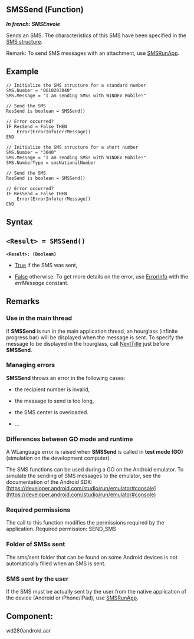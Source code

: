 
## SMSSend (Function)

***In french: SMSEnvoie***



<a name="XUse"></a>
<a name="Use"></a>
<a name="description"></a>
Sends an SMS. The characteristics of this SMS have been specified in the [SMS structure](../WDLang3/3068003.md).

Remark: To send SMS messages with an attachment, use [SMSRunApp](../WDLang3/1000020864.md).




<a name="Example1"></a>
<a name="sample_code"></a>

## Example


```wl
// Initialize the SMS structure for a standard number 
SMS.Number = "0610203040" 
SMS.Message = "I am sending SMSs with WINDEV Mobile!" 

// Send the SMS 
ResSend is boolean = SMSSend() 

// Error occurred? 
IF ResSend = False THEN 
	Error(ErrorInfo(errMessage)) 
END
```


<a name="Example2"></a>



```wl
// Initialize the SMS structure for a short number 
SMS.Number = "3040" 
SMS.Message = "I am sending SMSs with WINDEV Mobile!" 
SMS.NumberType = smsNationalNumber 

// Send the SMS 
ResSend is boolean = SMSSend() 

// Error occurred? 
IF ResSend = False THEN 
	Error(ErrorInfo(errMessage)) 
END
```

<a name="XSYNTAX"></a>
<a name="SYNTAX1"></a>

## Syntax

`<Result> = SMSSend()`
---

**`<Result>: (Boolean)`**



- <u><u><u><u>True</u></u></u></u> if the SMS was sent,

- <u><u><u><u>False</u></u></u></u> otherwise. To get more details on the error, use [ErrorInfo](../WDLang1/3013008.md) with the *errMessage* constant.  






<a name="NOTE0"></a>
<a name="NOTE0_1"></a>

## Remarks


### Use in the main thread
<a name="use_the_main_thread_ELTPARAGRAPHE000069"></a>

If **SMSSend** is run in the main application thread, an hourglass (infinite progress bar) will be displayed when the message is sent. To specify the message to be displayed in the hourglass, call [NextTitle](../WDLang1/3038043.md) just before **SMSSend**.
<a name="NOTE0_2"></a>


### Managing errors
<a name="managing_errors_ELTPARAGRAPHE000083"></a>

**SMSSend** throws an error in the following cases:

- the recipient number is invalid, 

- the message to send is too long, 

- the SMS center is overloaded.

- ...



<a name="NOTE0_3"></a>


### Differences between GO mode and runtime
<a name="differences_between_mode_and_runtime_ELTPARAGRAPHE000097"></a>

A WLanguage error is raised when **SMSSend** is called in **test mode (GO)** (simulation on the development computer).

The SMS functions can be used during a GO on the Android emulator. To simulate the sending of SMS messages to the emulator, see the documentation of the Android SDK: [https://developer.android.com/studio/run/emulator#console](https://developer.android.com/studio/run/emulator#console)


### Required permissions
<a name="required_permissions_ELTPARAGRAPHE000106"></a>

The call to this function modifies the permissions required by the application. 
Required permission: SEND_SMS




### Folder of SMSs sent
<a name="folder_smss_sent_ELTPARAGRAPHE000114"></a>

The sms/sent folder that can be found on some Android devices is not automatically filled when an SMS is sent.




### SMS sent by the user
<a name="sms_sent_the_user_ELTPARAGRAPHE000120"></a>

If the SMS must be actually sent by the user from the native application of the device (Android or iPhone/iPad), use [SMSRunApp](../WDLang3/1000020864.md).





<a name="XComponent"></a>

## Component:
wd280android.aar
